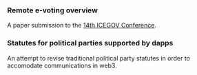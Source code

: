 ### Remote e-voting overview
A paper submission to the [14th ICEGOV Conference](https://www.icegov.org/).

### Statutes for political parties supported by dapps
An attempt to revise traditional political party statutes in order to accomodate communications in web3.
